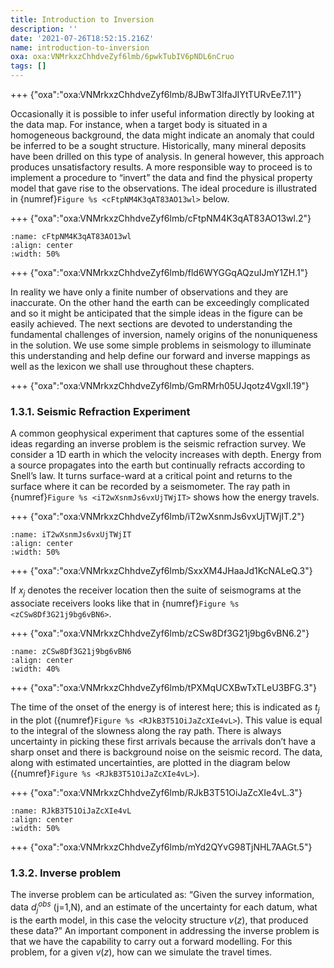 ```yaml
---
title: Introduction to Inversion
description: ''
date: '2021-07-26T18:52:15.216Z'
name: introduction-to-inversion
oxa: oxa:VNMrkxzChhdveZyf6lmb/6pwkTubIV6pNDL6nCruo
tags: []
---
```


+++ {"oxa":"oxa:VNMrkxzChhdveZyf6lmb/8JBwT3IfaJIYtTURvEe7.11"}

Occasionally it is possible to infer useful information directly by looking at the data map. For instance, when a target body is situated in a homogeneous background, the data might indicate an anomaly that could be inferred to be a sought structure. Historically, many mineral deposits have been drilled on this type of analysis. In general however, this approach produces unsatisfactory results. A more responsible way to proceed is to implement a procedure to “invert” the data and find the physical property model that gave rise to the observations. The ideal procedure is illustrated in {numref}`Figure %s <cFtpNM4K3qAT83AO13wl>` below.

+++ {"oxa":"oxa:VNMrkxzChhdveZyf6lmb/cFtpNM4K3qAT83AO13wl.2"}

```{figure} images/VNMrkxzChhdveZyf6lmb-cFtpNM4K3qAT83AO13wl-v2.png
:name: cFtpNM4K3qAT83AO13wl
:align: center
:width: 50%
```

+++ {"oxa":"oxa:VNMrkxzChhdveZyf6lmb/fld6WYGGqAQzuIJmY1ZH.1"}

In reality we have only a finite number of observations and they are inaccurate. On the other hand the earth can be exceedingly complicated and so it might be anticipated that the simple ideas in the figure can be easily achieved. The next sections are devoted to understanding the fundamental challenges of inversion, namely origins of the nonuniqueness in the solution. We use some simple problems in seismology to illuminate this understanding and help define our forward and inverse mappings as well as the lexicon we shall use throughout these chapters.

+++ {"oxa":"oxa:VNMrkxzChhdveZyf6lmb/GmRMrh05UJqotz4VgxIl.19"}

### 1\.3.1. Seismic Refraction Experiment

A common geophysical experiment that captures some of the essential ideas regarding an inverse problem is the seismic refraction survey. We consider a 1D earth in which the velocity increases with depth. Energy from a source propagates into the earth but continually refracts according to Snell’s law. It turns surface-ward at a critical point and returns to the surface where it can be recorded by a seismometer. The ray path in {numref}`Figure %s <iT2wXsnmJs6vxUjTWjIT>` shows how the energy travels.

+++ {"oxa":"oxa:VNMrkxzChhdveZyf6lmb/iT2wXsnmJs6vxUjTWjIT.2"}

```{figure} images/VNMrkxzChhdveZyf6lmb-iT2wXsnmJs6vxUjTWjIT-v2.png
:name: iT2wXsnmJs6vxUjTWjIT
:align: center
:width: 50%
```

+++ {"oxa":"oxa:VNMrkxzChhdveZyf6lmb/SxxXM4JHaaJd1KcNALeQ.3"}

If $x_j$ denotes the receiver location then the suite of seismograms at the associate receivers looks like that in {numref}`Figure %s <zCSw8Df3G21j9bg6vBN6>`.

+++ {"oxa":"oxa:VNMrkxzChhdveZyf6lmb/zCSw8Df3G21j9bg6vBN6.2"}

```{figure} images/VNMrkxzChhdveZyf6lmb-zCSw8Df3G21j9bg6vBN6-v2.png
:name: zCSw8Df3G21j9bg6vBN6
:align: center
:width: 40%
```

+++ {"oxa":"oxa:VNMrkxzChhdveZyf6lmb/tPXMqUCXBwTxTLeU3BFG.3"}

The time of the onset of the energy is of interest here; this is indicated as $t_j$ in the plot ({numref}`Figure %s <RJkB3T51OiJaZcXIe4vL>`). This value is equal to the integral of the slowness along the ray path. There is always uncertainty in picking these first arrivals because the arrivals don’t have a sharp onset and there is background noise on the seismic record. The data, along with estimated uncertainties, are plotted in the diagram below ({numref}`Figure %s <RJkB3T51OiJaZcXIe4vL>`).

+++ {"oxa":"oxa:VNMrkxzChhdveZyf6lmb/RJkB3T51OiJaZcXIe4vL.3"}

```{figure} images/VNMrkxzChhdveZyf6lmb-RJkB3T51OiJaZcXIe4vL-v3.png
:name: RJkB3T51OiJaZcXIe4vL
:align: center
:width: 50%
```

+++ {"oxa":"oxa:VNMrkxzChhdveZyf6lmb/mYd2QYvG98TjNHL7AAGt.5"}

### 1\.3.2. Inverse problem

The inverse problem can be articulated as: “Given the survey information, data $d_j^{obs}$ (j=1,N), and an estimate of the uncertainty for each datum, what is the earth model, in this case the velocity structure $v(z)$, that produced these data?” An important component in addressing the inverse problem is that we have the capability to carry out a forward modelling. For this problem, for a given $v(z)$, how can we simulate the travel times.

